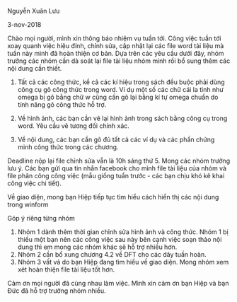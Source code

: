 Nguyễn Xuân Lưu

3-nov-2018

Chào mọi người, mình xin thông báo nhiệm vụ tuần tới. Công việc tuần tới xoay quanh việc hiệu đính, chỉnh sửa, cập nhật lại các file word tài liệu mà tuần này mình đã hoàn thiện cơ bản. Dựa trên các yêu cầu dưới đây, nhóm trưởng các nhóm cần dà soát lại file tài liệu nhóm mình rồi bổ sung thêm các nội dung cần thiết.

1. Tất cả các công thức, kể cả các kí hiệu trong sách đều buộc phải dùng công cụ gõ công thức trong word. Ví dụ một số các chữ cái la tinh như omega bị gõ bằng chữ w cũng cần gõ lại bằng kí tự omega chuẩn do tính năng gõ công thức hỗ trợ.

2. Về hình ảnh, các bạn cần vẽ lại hình ảnh trong sách bằng công cụ trong word. Yêu cầu vẽ tương đối chính xác.

3. Về nội dung, các bạn cần gõ đủ tất cả các ví dụ và các phần chứng minh công thức trong các chương.

Deadline nộp lại file chỉnh sửa vẫn là 10h sáng thứ 5. Mong các nhóm trưởng lưu ý. Các bạn gửi qua tin nhắn facebook cho mình file tài liệu của nhóm và file phân công công việc (mẫu giống tuần trước - các bạn chịu khó kê khai công việc chi tiết).

Về giao diện, mong bạn Hiệp tiếp tục tìm hiểu cách hiển thị các nội dung trong winform

Góp ý riêng từng nhóm

1. Nhóm 1 dành thêm thời gian chỉnh sửa hình ảnh và công thức. Nhóm 1 bị thiếu một bạn nên các công việc sau này bên cạnh việc soạn thảo nội dung thì em mong các nhóm khác sẽ hỗ trợ nhiều hơn.
2. Nhóm 2 cần bổ xung chương 4.2 về DFT cho các dãy tuần hoàn.
3. Nhóm 3 vất vả do bạn Hiệp đang tìm hiểu về giao diện. Mong nhóm xem xét hoàn thiện file tài liệu tốt hơn.

Cảm ơn mọi người đã cùng nhau làm việc. Mình xin cảm ơn bạn Hiệp và bạn Đức đã hỗ trợ trưởng nhóm nhiều.
